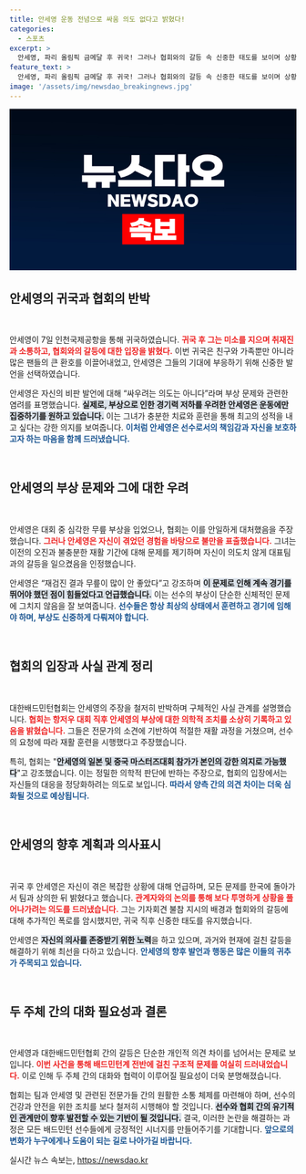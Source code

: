 ```yaml
---
title: 안세영 운동 전념으로 싸움 의도 없다고 밝혔다!
categories:
  - 스포츠
excerpt: >
  안세영, 파리 올림픽 금메달 후 귀국! 그러나 협회와의 갈등 속 신중한 태도를 보이며 상황 복잡, 법무팀과 상의 후 이야기하겠다며 추가 폭로를 예고. 과연 그의 진실은?
feature_text: >
  안세영, 파리 올림픽 금메달 후 귀국! 그러나 협회와의 갈등 속 신중한 태도를 보이며 상황 복잡, 법무팀과 상의 후 이야기하겠다며 추가 폭로를 예고. 과연 그의 진실은?
image: '/assets/img/newsdao_breakingnews.jpg'
---
```


<p><img src="/assets/img/newsdao_breakingnews.jpg" alt="cryptoinkorea 속보" /></p>

<h2 data-ke-size="size26">안세영의 귀국과 협회의 반박</h2>

<p data-ke-size="size16">&nbsp;</p>

<p>안세영이 7일 인천국제공항을 통해 귀국하였습니다. <b><span style="color: #ee2323;">귀국 후 그는 미소를 지으며 취재진과 소통하고, 협회와의 갈등에 대한 입장을 밝혔다.</span></b> 이번 귀국은 친구와 가족뿐만 아니라 많은 팬들의 큰 환호를 이끌어내었고, 안세영은 그들의 기대에 부응하기 위해 신중한 발언을 선택하였습니다. </p>

<p>안세영은 자신의 비판 발언에 대해 “싸우려는 의도는 아니다”라며 부상 문제와 관련한 염려를 표명했습니다. <b><span style="background-color: #21538527;">실제로, 부상으로 인한 경기력 저하를 우려한 안세영은 운동에만 집중하기를 원하고 있습니다.</span></b> 이는 그녀가 충분한 치료와 훈련을 통해 최고의 성적을 내고 싶다는 강한 의지를 보여줍니다. <b><span style="color: #1a5490;">이처럼 안세영은 선수로서의 책임감과 자신을 보호하고자 하는 마음을 함께 드러냈습니다.</span></b></p>

<p data-ke-size="size16">&nbsp;</p>

<h2 data-ke-size="size26">안세영의 부상 문제와 그에 대한 우려</h2>

<p data-ke-size="size16">&nbsp;</p>

<p>안세영은 대회 중 심각한 무릎 부상을 입었으나, 협회는 이를 안일하게 대처했음을 주장했습니다. <b><span style="color: #ee2323;">그러나 안세영은 자신이 겪었던 경험을 바탕으로 불만을 표출했습니다.</span></b> 그녀는 이전의 오진과 불충분한 재활 기간에 대해 문제를 제기하며 자신이 의도치 않게 대표팀과의 갈등을 일으켰음을 인정했습니다. </p>

<p>안세영은 “재검진 결과 무릎이 많이 안 좋았다”고 강조하며 <b><span style="background-color: #21538527;">이 문제로 인해 계속 경기를 뛰어야 했던 점이 힘들었다고 언급했습니다.</span></b> 이는 선수의 부상이 단순한 신체적인 문제에 그치지 않음을 잘 보여줍니다. <b><span style="color: #1a5490;">선수들은 항상 최상의 상태에서 훈련하고 경기에 임해야 하며, 부상도 신중하게 다뤄져야 합니다.</span></b> </p>

<p data-ke-size="size16">&nbsp;</p>

<h2 data-ke-size="size26">협회의 입장과 사실 관계 정리</h2>

<p data-ke-size="size16">&nbsp;</p>

<p>대한배드민턴협회는 안세영의 주장을 철저히 반박하며 구체적인 사실 관계를 설명했습니다. <b><span style="color: #ee2323;">협회는 항저우 대회 직후 안세영의 부상에 대한 의학적 조치를 소상히 기록하고 있음을 밝혔습니다.</span></b> 그들은 전문가의 소견에 기반하여 적절한 재활 과정을 거쳤으며, 선수의 요청에 따라 재활 훈련을 시행했다고 주장했습니다. </p>

<p>특히, 협회는 "<b><span style="background-color: #21538527;">안세영의 일본 및 중국 마스터즈대회 참가가 본인의 강한 의지로 가능했다</span></b>"고 강조했습니다. 이는 정밀한 의학적 판단에 반하는 주장으로, 협회의 입장에서는 자신들의 대응을 정당화하려는 의도로 보입니다. <b><span style="color: #1a5490;">따라서 양측 간의 의견 차이는 더욱 심화될 것으로 예상됩니다.</span></b> </p>

<p data-ke-size="size16">&nbsp;</p>

<h2 data-ke-size="size26">안세영의 향후 계획과 의사표시</h2>

<p data-ke-size="size16">&nbsp;</p>

<p>귀국 후 안세영은 자신이 겪은 복잡한 상황에 대해 언급하며, 모든 문제를 한국에 돌아가서 팀과 상의한 뒤 밝혔다고 했습니다. <b><span style="color: #ee2323;">관계자와의 논의를 통해 보다 투명하게 상황을 풀어나가려는 의도를 드러냈습니다.</span></b> 그는 기자회견 불참 지시의 배경과 협회와의 갈등에 대해 추가적인 폭로를 암시했지만, 귀국 직후 신중한 태도를 유지했습니다. </p>

<p>안세영은 <b><span style="background-color: #21538527;">자신의 의사를 존중받기 위한 노력</span></b>을 하고 있으며, 과거와 현재에 걸친 갈등을 해결하기 위해 최선을 다하고 있습니다. <b><span style="color: #1a5490;">안세영의 향후 발언과 행동은 많은 이들의 귀추가 주목되고 있습니다.</span></b></p>

<p data-ke-size="size16">&nbsp;</p>

<h2 data-ke-size="size26">두 주체 간의 대화 필요성과 결론</h2>

<p data-ke-size="size16">&nbsp;</p>

<p>안세영과 대한배드민턴협회 간의 갈등은 단순한 개인적 의견 차이를 넘어서는 문제로 보입니다. <b><span style="color: #ee2323;">이번 사건을 통해 배드민턴계 전반에 걸친 구조적 문제를 여실히 드러내었습니다.</span></b> 이로 인해 두 주체 간의 대화와 협력이 이루어질 필요성이 더욱 분명해졌습니다.</p>

<p>협회는 팀과 안세영 및 관련된 전문가들 간의 원활한 소통 체제를 마련해야 하며, 선수의 건강과 안전을 위한 조치를 보다 철저히 시행해야 할 것입니다. <b><span style="background-color: #21538527;">선수와 협회 간의 유기적인 관계만이 향후 발전할 수 있는 기반이 될 것입니다.</span></b> 결국, 이러한 논란을 해결하는 과정은 모든 배드민턴 선수들에게 긍정적인 시너지를 만들어주기를 기대합니다. <b><span style="color: #1a5490;">앞으로의 변화가 누구에게나 도움이 되는 길로 나아가길 바랍니다.</span></b></p>
실시간 뉴스 속보는, <a href="https://newsdao.kr" rel="dofollow">https://newsdao.kr</a>


